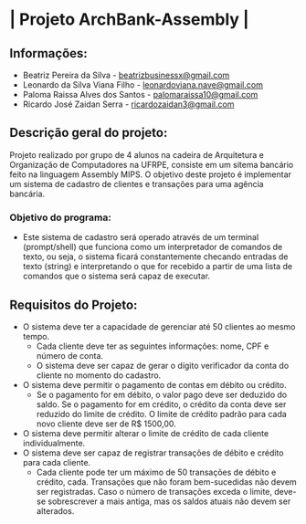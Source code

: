 # | Projeto ArchBank-Assembly |

## Informações:
* Beatriz Pereira da Silva - beatrizbusinessx@gmail.com
* Leonardo da Silva Viana Filho - leonardoviana.nave@gmail.com
* Paloma Raissa Alves dos Santos - palomaraissa10@gmail.com
* Ricardo José Zaidan Serra - ricardozaidan3@gmail.com

## Descrição geral do projeto:
Projeto realizado por grupo de 4 alunos na cadeira de Arquitetura e Organização de Computadores na UFRPE, consiste em um sitema bancário feito na linguagem Assembly MIPS.
O objetivo deste projeto é implementar um sistema de cadastro de clientes e transações para uma agência bancária.

### Objetivo do programa:
* Este sistema de cadastro será operado através de um terminal (prompt/shell) que funciona como um interpretador de comandos de texto, ou seja, o sistema ficará constantemente checando entradas de texto (string) e interpretando o que for recebido a partir de uma lista de comandos que o sistema será capaz de executar.

## Requisitos do Projeto:
* O sistema deve ter a capacidade de gerenciar até 50 clientes ao mesmo tempo.
  * Cada cliente deve ter as seguintes informações: nome, CPF e número de conta.
  * O sistema deve ser capaz de gerar o dígito verificador da conta do cliente no momento do cadastro. 
* O sistema deve permitir o pagamento de contas em débito ou crédito.
  * Se o pagamento for em débito, o valor pago deve ser deduzido do saldo. Se o pagamento for em crédito, o crédito da conta deve ser reduzido do limite de crédito. O limite de crédito padrão para cada novo cliente deve ser de R$ 1500,00.
* O sistema deve permitir alterar o limite de crédito de cada cliente individualmente. 
* O sistema deve ser capaz de registrar transações de débito e crédito para cada cliente.
  * Cada cliente pode ter um máximo de 50 transações de débito e crédito, cada. Transações que não foram bem-sucedidas não devem ser registradas. Caso o  número de transações exceda o limite, deve-se sobrescrever a mais antiga, mas os saldos atuais não devem ser alterados. 
